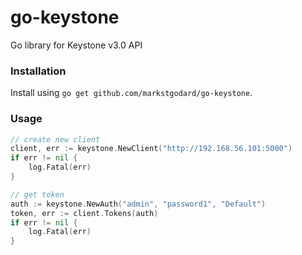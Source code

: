 # go-keystone

Go library for Keystone v3.0 API

### Installation

Install using `go get github.com/markstgodard/go-keystone`.


### Usage

```go
// create new client
client, err := keystone.NewClient("http://192.168.56.101:5000")
if err != nil {
    log.Fatal(err)
}

// get token
auth := keystone.NewAuth("admin", "password1", "Default")
token, err := client.Tokens(auth)
if err != nil {
    log.Fatal(err)
}
```
